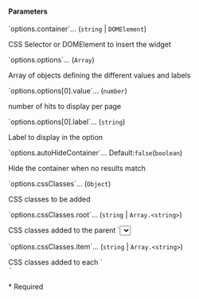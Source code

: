 <h4 class="no-toc">Parameters</h4>
<p class="attr-name">
<span class='attr-required'>`options.container`<span class="show-description">…</span></span>
  <span class="attr-infos">(<code>string</code> &#124; <code>DOMElement</code>)</span>
</p>
<p class="attr-description">CSS Selector or DOMElement to insert the widget</p>
<p class="attr-name">
<span class='attr-required'>`options.options`<span class="show-description">…</span></span>
  <span class="attr-infos">(<code>Array</code>)</span>
</p>
<p class="attr-description">Array of objects defining the different values and labels</p>
<p class="attr-name">
<span class='attr-required'>`options.options[0].value`<span class="show-description">…</span></span>
  <span class="attr-infos">(<code>number</code>)</span>
</p>
<p class="attr-description">number of hits to display per page</p>
<p class="attr-name">
<span class='attr-required'>`options.options[0].label`<span class="show-description">…</span></span>
  <span class="attr-infos">(<code>string</code>)</span>
</p>
<p class="attr-description">Label to display in the option</p>
<p class="attr-name">
<span class='attr-optional'>`options.autoHideContainer`<span class="show-description">…</span></span>
  <span class="attr-infos">Default:<code class="attr-default">false</code>(<code>boolean</code>)</span>
</p>
<p class="attr-description">Hide the container when no results match</p>
<p class="attr-name">
<span class='attr-optional'>`options.cssClasses`<span class="show-description">…</span></span>
  <span class="attr-infos">(<code>Object</code>)</span>
</p>
<p class="attr-description">CSS classes to be added</p>
<p class="attr-name">
<span class='attr-optional'>`options.cssClasses.root`<span class="show-description">…</span></span>
  <span class="attr-infos">(<code>string</code> &#124; <code>Array.&lt;string&gt;</code>)</span>
</p>
<p class="attr-description">CSS classes added to the parent `<select>`</p>
<p class="attr-name">
<span class='attr-optional'>`options.cssClasses.item`<span class="show-description">…</span></span>
  <span class="attr-infos">(<code>string</code> &#124; <code>Array.&lt;string&gt;</code>)</span>
</p>
<p class="attr-description">CSS classes added to each `<option>`</p>

<p class="attr-legend">* <span>Required</span></p>
